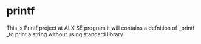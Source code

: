 # printf
This is Printf project at ALX SE program
it will contains a defnition of _printf _to print a string without using standard library
